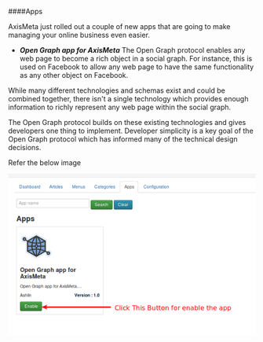 <a name="Apps"></a>
####Apps

 AxisMeta just rolled out a couple of new apps that are going to make managing your online business even easier.

* ***Open Graph app for AxisMeta***
The Open Graph protocol enables any web page to become a rich object in a social graph. For instance, this is used on Facebook to allow any web page to have the same functionality as any other object on Facebook.

While many different technologies and schemas exist and could be combined together, there isn't a single technology which provides enough information to richly represent any web page within the social graph.

The Open Graph protocol builds on these existing technologies and gives developers one thing to implement. Developer simplicity is a key goal of the Open Graph protocol which has informed many of the technical design decisions.

Refer the below image


![OpenGraphapp AxisMeta](./assets/images/Selection_006.png)